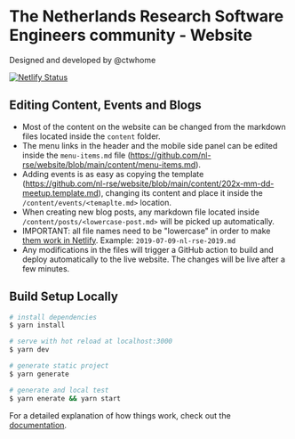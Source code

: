 # The Netherlands Research Software Engineers community - Website

Designed and developed by @ctwhome

[![Netlify Status](https://api.netlify.com/api/v1/badges/813df10a-94d6-4c73-ba59-651648d3a421/deploy-status)](https://app.netlify.com/sites/nl-rse/deploys)

## Editing Content, Events and Blogs

* Most of the content on the website can be changed from the markdown files located inside the `content` folder.
* The menu links in the header and the mobile side panel can be edited inside the `menu-items.md` file (https://github.com/nl-rse/website/blob/main/content/menu-items.md).
* Adding events is as easy as copying the template (https://github.com/nl-rse/website/blob/main/content/202x-mm-dd-meetup.template.md), changing its content and place it inside the `/content/events/<temaplte.md>` location.
* When creating new blog posts, any markdown file located inside `/content/posts/<lowercase-post.md>` will be picked up automatically.
* IMPORTANT: all file names need to be "lowercase" in order to make [them work in Netlify](https://answers.netlify.com/t/support-guide-netlify-app-builds-locally-but-fails-on-deploy-case-sensitivity/10754). Example: `2019-07-09-nl-rse-2019.md`
* Any modifications in the files will trigger a GitHub action to build and deploy automatically to the live website. The changes will be live after a few minutes.

## Build Setup Locally

```bash
# install dependencies
$ yarn install

# serve with hot reload at localhost:3000
$ yarn dev

# generate static project
$ yarn generate

# generate and local test
$ yarn enerate && yarn start
```

For a detailed explanation of how things work, check out the [documentation](https://nuxtjs.org).
